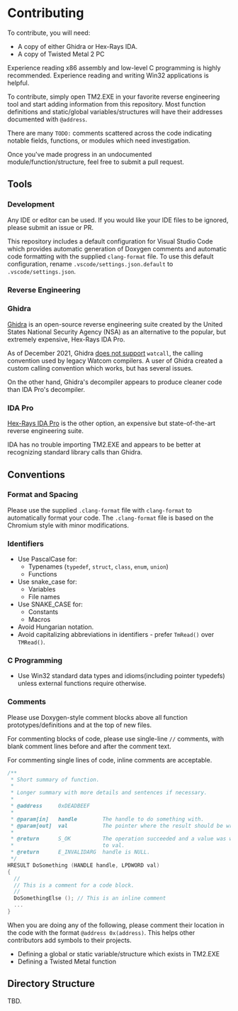 # Contributing

To contribute, you will need:

- A copy of either Ghidra or Hex-Rays IDA.
- A copy of Twisted Metal 2 PC

Experience reading x86 assembly and low-level C programming is highly recommended.
Experience reading and writing Win32 applications is helpful.

To contribute, simply open TM2.EXE in your favorite reverse engineering tool and
start adding information from this repository. Most function definitions and static/global
variables/structures will have their addresses documented with `@address`.

There are many `TODO:` comments scattered across the code indicating notable fields,
functions, or modules which need investigation.

Once you've made progress in an undocumented module/function/structure, feel free to submit
a pull request.

## Tools

### Development

Any IDE or editor can be used. If you would like your IDE files to be ignored, please submit an
issue or PR.

This repository includes a default configuration for Visual Studio Code which provides automatic
generation of Doxygen comments and automatic code formatting with the supplied `clang-format` file.
To use this default configuration, rename `.vscode/settings.json.default` to
`.vscode/settings.json`.

### Reverse Engineering

### Ghidra

[Ghidra](https://ghidra-sre.org/) is an open-source reverse engineering suite created by the
United States National Security Agency (NSA) as an alternative to the popular, but
extremely expensive, Hex-Rays IDA Pro.

As of December 2021, Ghidra
[does not support](https://github.com/NationalSecurityAgency/ghidra/issues/156) `watcall`,
the calling convention used by legacy Watcom compilers. A user of Ghidra created a custom calling
convention which works, but has several issues.

On the other hand, Ghidra's decompiler appears to produce cleaner code than IDA Pro's decompiler.

### IDA Pro

[Hex-Rays IDA Pro](https://www.hex-rays.com/ida-pro/) is the other option, an expensive but
state-of-the-art reverse engineering suite.

IDA has no trouble importing TM2.EXE and appears to be better at recognizing standard library
calls than Ghidra.

## Conventions

### Format and Spacing

Please use the supplied `.clang-format` file with `clang-format` to automatically format your
code. The `.clang-format` file is based on the Chromium style with minor modifications.

### Identifiers

- Use PascalCase for:
  - Typenames (`typedef`, `struct`, `class`, `enum`, `union`)
  - Functions
- Use snake_case for:
  - Variables
  - File names
- Use SNAKE_CASE for:
  - Constants
  - Macros
- Avoid Hungarian notation.
- Avoid capitalizing abbreviations in identifiers - prefer `TmRead()` over `TMRead()`.

### C Programming

- Use Win32 standard data types and idioms(including pointer typedefs) unless external
   functions require otherwise.

### Comments

Please use Doxygen-style comment blocks above all function prototypes/definitions and
at the top of new files.

For commenting blocks of code, please use single-line `//` comments, with blank
comment lines before and after the comment text.

For commenting single lines of code, inline comments are acceptable.

```c
/**
 * Short summary of function.
 *
 * Longer summary with more details and sentences if necessary.
 *
 * @address     0xDEADBEEF
 *
 * @param[in]   handle        The handle to do something with.
 * @param[out]  val           The pointer where the result should be written.
 *
 * @return      S_OK          The operation succeeded and a value was written
 *                            to val.
 * @return      E_INVALIDARG  handle is NULL.
 */
HRESULT DoSomething (HANDLE handle, LPDWORD val)
{
  //
  // This is a comment for a code block.
  //
  DoSomethingElse (); // This is an inline comment
  ...
}
```

When you are doing any of the following, please comment their location
in the code with the format `@address 0x(address)`. This helps other contributors
add symbols to their projects.

- Defining a global or static variable/structure which exists in TM2.EXE
- Defining a Twisted Metal function

## Directory Structure

TBD.
